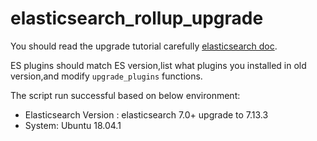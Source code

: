 # elasticsearch_rollup_upgrade

You should read the upgrade tutorial carefully [elasticsearch doc](https://www.elastic.co/guide/en/elasticsearch/reference/current/setup-upgrade.html).

ES plugins should match ES version,list what plugins you installed in old version,and modify `upgrade_plugins` functions.

The script run successful based on below environment:

* Elasticsearch Version : elasticsearch 7.0+ upgrade to 7.13.3
* System: Ubuntu 18.04.1

